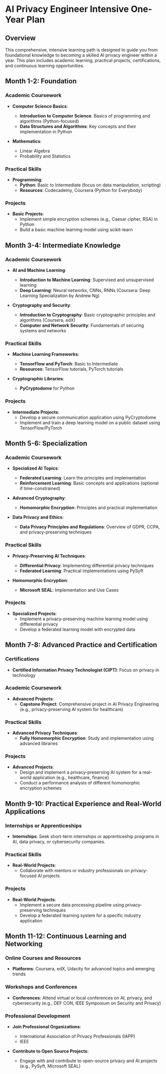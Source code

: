 # AI Privacy Engineer Intensive One-Year Plan

## Overview

This comprehensive, intensive learning path is designed to guide you from foundational knowledge to becoming a skilled AI privacy engineer within a year. This plan includes academic learning, practical projects, certifications, and continuous learning opportunities.

## Month 1-2: Foundation

### Academic Coursework
- **Computer Science Basics**:
  - **Introduction to Computer Science**: Basics of programming and algorithms (Python-focused)
  - **Data Structures and Algorithms**: Key concepts and their implementation in Python

- **Mathematics**:
  - Linear Algebra
  - Probability and Statistics

### Practical Skills
- **Programming**:
  - **Python**: Basic to Intermediate (focus on data manipulation, scripting)
  - **Resources**: Codecademy, Coursera (Python for Everybody)

### Projects
- **Basic Projects**:
  - Implement simple encryption schemes (e.g., Caesar cipher, RSA) in Python
  - Build a basic machine learning model using scikit-learn

## Month 3-4: Intermediate Knowledge

### Academic Coursework
- **AI and Machine Learning**:
  - **Introduction to Machine Learning**: Supervised and unsupervised learning
  - **Deep Learning**: Neural networks, CNNs, RNNs (Coursera: Deep Learning Specialization by Andrew Ng)

- **Cryptography and Security**:
  - **Introduction to Cryptography**: Basic cryptographic principles and algorithms (Coursera, edX)
  - **Computer and Network Security**: Fundamentals of securing systems and networks

### Practical Skills
- **Machine Learning Frameworks**:
  - **TensorFlow and PyTorch**: Basic to Intermediate
  - **Resources**: TensorFlow tutorials, PyTorch tutorials

- **Cryptographic Libraries**:
  - **PyCryptodome** for Python

### Projects
- **Intermediate Projects**:
  - Develop a secure communication application using PyCryptodome
  - Implement and train a deep learning model on a public dataset using TensorFlow/PyTorch

## Month 5-6: Specialization

### Academic Coursework
- **Specialized AI Topics**:
  - **Federated Learning**: Learn the principles and implementation
  - **Reinforcement Learning**: Basic concepts and applications (optional if time-constrained)

- **Advanced Cryptography**:
  - **Homomorphic Encryption**: Principles and practical implementation

- **Data Privacy and Ethics**:
  - **Data Privacy Principles and Regulations**: Overview of GDPR, CCPA, and privacy-preserving techniques

### Practical Skills
- **Privacy-Preserving AI Techniques**:
  - **Differential Privacy**: Implementing differential privacy techniques
  - **Federated Learning**: Practical implementations using PySyft

- **Homomorphic Encryption**:
  - **Microsoft SEAL**: Implementation and Use Cases

### Projects
- **Specialized Projects**:
  - Implement a privacy-preserving machine learning model using differential privacy
  - Develop a federated learning model with encrypted data

## Month 7-8: Advanced Practice and Certification

### Certifications
- **Certified Information Privacy Technologist (CIPT)**: Focus on privacy in technology

### Academic Coursework
- **Advanced Projects**:
  - **Capstone Project**: Comprehensive project in AI Privacy Engineering (e.g., privacy-preserving AI system for healthcare)

### Practical Skills
- **Advanced Privacy Techniques**:
  - **Fully Homomorphic Encryption**: Study and implementation using advanced libraries

### Projects
- **Advanced Projects**:
  - Design and implement a privacy-preserving AI system for a real-world application (e.g., healthcare, finance)
  - Conduct a performance analysis of different homomorphic encryption schemes

## Month 9-10: Practical Experience and Real-World Applications

### Internships or Apprenticeships
- **Internships**: Seek short-term internships or apprenticeship programs in AI, data privacy, or cybersecurity companies.

### Practical Skills
- **Real-World Projects**:
  - Collaborate with mentors or industry professionals on privacy-focused AI projects

### Projects
- **Real-World Projects**:
  - Implement a secure data processing pipeline using privacy-preserving techniques
  - Develop a federated learning system for a specific industry application

## Month 11-12: Continuous Learning and Networking

### Online Courses and Resources
- **Platforms**: Coursera, edX, Udacity for advanced topics and emerging trends

### Workshops and Conferences
- **Conferences**: Attend virtual or local conferences on AI, privacy, and cybersecurity (e.g., DEF CON, IEEE Symposium on Security and Privacy)

### Professional Development
- **Join Professional Organizations**:
  - International Association of Privacy Professionals (IAPP)
  - IEEE

- **Contribute to Open Source Projects**:
  - Engage with and contribute to open-source privacy and AI projects (e.g., PySyft, Microsoft SEAL)
